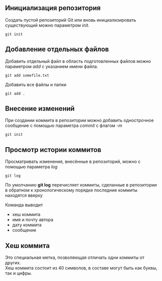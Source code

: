 ## Инициализация репозитория
Создать пустой репозиторий Git или вновь инициализировать существующий можно параметром *init*.


`git init`

## Добавление отдельных файлов
Добавить отдельный файл в область подготовленных файлов можно параметром *add* с указанием имени файла. 


`git add somefile.txt`


Добавить все файлы и папки


`git add .`

## Внесение изменений
При создании коммита в репозитории можно добавить однострочное сообщение с помощью параметра *commit* с флагом *-m*


`git init`

## Просмотр истории коммитов
Просматривать изменения, внесённые в репозиторий, можно с помощью параметра *log*


`git log`


По умолчанию **git log** перечисляет коммиты, сделанные в репозитории в обратном к хронологическому порядке
последние коммиты находятся вверху

Команда выводит
- хеш коммита
- имя и почту автора
- дату коммита
- сообщение 

## Хеш коммита
Это специальная метка, позволяющая отличать одни коммиты от других.  
Хеш коммита состоит из 40 символов, в составе могут быть как буквы, так и цифры.
